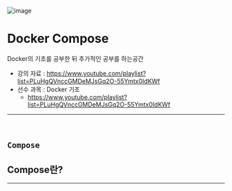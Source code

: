 ![image](https://github.com/sonkeehoon/Docker/assets/81700507/794fec8f-f6f0-46a8-8b25-3afc1ecfa866)

# Docker Compose 
Docker의 기초를 공부한 뒤 추가적인 공부를 하는공간
- 강의 자료 : https://www.youtube.com/playlist?list=PLuHgQVnccGMDeMJsGq2O-55Ymtx0IdKWf
- 선수 과목 : Docker 기초
  - https://www.youtube.com/playlist?list=PLuHgQVnccGMDeMJsGq2O-55Ymtx0IdKWf
<hr><br>

## `Compose`
Compose란?
- 

<hr><br>

